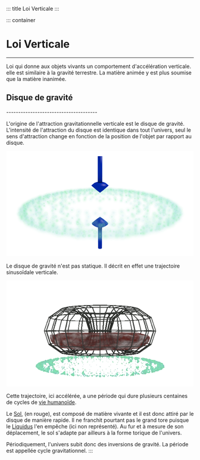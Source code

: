 ::: title Loi Verticale
:::

::: container
# Loi Verticale

----


Loi qui donne aux objets vivants un comportement d'accélération verticale. elle est similaire à la gravité terrestre. La matière animée y est plus soumise que la matière inanimée.

<h2 name=gravdisc>Disque de gravité</h2>
--------------------------------------

L'origine de l'attraction gravitationnelle verticale est le disque de gravité. L'intensité de l'attraction du disque est identique dans tout l'univers, seul le sens d'attraction change en fonction de la position de l'objet par rapport au disque.

![Sens d'attraction](../../ressources/loi_verticale_sens.png)

Le disque de gravité n'est pas statique. Il décrit en effet une trajectoire sinusoïdale verticale.

![trajectoire](../../ressources/grav_sol.gif)

Cette trajectoire, ici accélérée, a une période qui dure plusieurs centaines de cycles de [vie humanoïde](../Humanoides/humanoides.md#cycle). 

Le [Sol](../Ecosystemes/sol.md), (en rouge), est composé de matière vivante et il est donc attiré par le disque de manière rapide. Il ne franchit pourtant pas le grand tore puisque le [Liquidus](liquidus.md) l'en empêche (ici non représenté). Au fur et à mesure de son déplacement, le sol s'adapte par ailleurs à la forme torique de l'univers.

Périodiquement, l'univers subit donc des inversions de gravité. La période est appellée cycle gravitationnel.
:::